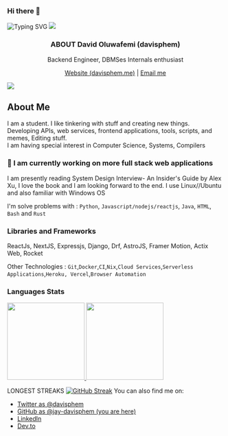 ### Hi there 👋
![Typing SVG](https://readme-typing-svg.herokuapp.com?lines=Hello%2C+I+am+David%20Oluwafemi)
![](https://hit.yhype.me/github/profile?user_id=57117270)
<p align="center">
  <h3 align="center">ABOUT David Oluwafemi (davisphem)</h3>
  
  <p align="center">
    Backend Engineer, DBMSes Internals enthusiast
    <br />
      
  <p align="center">
      <a href="https://davidoluwafemi.vercel.app" target="_blank">
      Website (davisphem.me)</a> | <a href="mailto:davidoluwafemi178@gmail.com">Email me</a> <br>
      
</p>
</p>

![](https://komarev.com/ghpvc/?username=jay-davisphem)

## About Me
I am a student. I like tinkering with stuff and creating new things.<br>
Developing APIs, web services, frontend applications, tools, scripts, and memes, Editing stuff. <br>
I am having special interest in Computer Science, Systems, Compilers<br>

### 🍎 I am currently working on more full stack web applications<br>
I am presently reading System Design Interview- An Insider's Guide by Alex Xu, I love the book and I am looking forward to the end.
I use Linux//Ubuntu and also familiar with Windows OS

I'm solve problems with : `Python`, `Javascript/nodejs/reactjs`, `Java`, `HTML`, `Bash` and `Rust`

### Libraries and Frameworks
ReactJs, NextJS, Expressjs, Django, Drf, AstroJS, Framer Motion, Actix Web, Rocket


Other Technologies : `Git`,`Docker`,`CI`,`Nix`,`Cloud Services`,`Serverless Applications`,`Heroku, Vercel`,`Browser Automation`
<p>
   
 ### Languages Stats
  <a href="https://github.com/jay-davisphem">
  <img height="180em" src="https://github-readme-stats-git-masterrstaa-rickstaa.vercel.app/api?username=jay-davisphem&show_icons=true&theme=midnight-purple&include_all_commits=true&count_private=true"/> <img height="180em" src="https://github-readme-stats-git-masterrstaa-rickstaa.vercel.app/api/top-langs/?username=jay-davisphem&layout=compact&langs_count=7&theme=midnight-purple"/></a>


  <!--img src="https://stats.milovangudelj.com/api/top-langs?username=jay-davisphem&show_icons=true&locale=en&theme=onedark&layout=compact" alt="ptr1337" /--></p>
LONGEST STREAKS
[![GitHub Streak](http://github-readme-streak-stats.herokuapp.com?user=bovage&theme=blueberry&date_format=M%20j%5B%2C%20Y%5D)](https://git.io/streak-stats)
You can also find me on:
* [Twitter as @davisphem](https://twitter.com/davisphem)
* [GitHub as @jay-davisphem (you are here)](https://github.com/jay-davisphem)
* [LinkedIn](https://linkedin.com/in/davisphem)
* [Dev.to](https://dev.to/davisphem)
